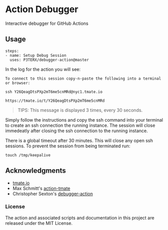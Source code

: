 # Action Debugger

Interactive debugger for GitHub Actions

## Usage

```
steps:
- name: Setup Debug Session
  uses: P3TERX/debugger-action@master
```

In the log for the action you will see:

```
To connect to this session copy-n-paste the following into a terminal or browser:

ssh Y26QeagDtsPXp2mT6me5cnMRd@nyc1.tmate.io

https://tmate.io/t/Y26QeagDtsPXp2mT6me5cnMRd
```
> TIPS: This message is displayed 3 times, every 30 seconds.

Simply follow the instructions and copy the ssh command into your terminal to create an ssh connection the running instance. The session will close immedeatly after closing the ssh connection to the running instance.

There is a global timeout after 30 minutes. This will close any open ssh sessions. To prevent the session from being terminated run:

```
touch /tmp/keepalive
```

## Acknowledgments

* [tmate.io](https://tmate.io)
* Max Schmitt's [action-tmate](https://github.com/mxschmitt/action-tmate)
* Christopher Sexton's [debugger-action](https://github.com/csexton/debugger-action)

### License

The action and associated scripts and documentation in this project are released under the MIT License.
